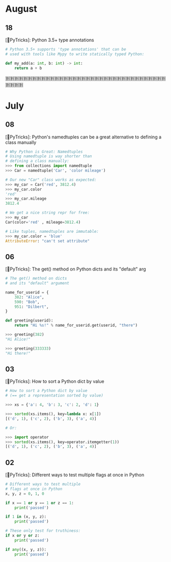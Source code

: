 
# August

## 18
[🐍PyTricks]: Python 3.5+ type annotations
```py
# Python 3.5+ supports 'type annotations' that can be
# used with tools like Mypy to write statically typed Python:

def my_add(a: int, b: int) -> int:
    return a + b
```

:u5272::u5272::u5272::u5272::u5272::u5272::u5272::u5272::u5272::u5272::u5272::u5272::u5272::u5272::u5272::u5272::u5272::u5272::u5272::u5272::u5272::u5272::u5272::u5272::u5272::u5272::u5272::u5272::u5272::u5272::u5272::u5272::u5272::u5272::u5272::u5272::u5272::u5272::u5272::u5272:

# July

## 08
[🐍PyTricks]: Python's namedtuples can be a great alternative to defining a class manually
```py
# Why Python is Great: Namedtuples
# Using namedtuple is way shorter than
# defining a class manually:
>>> from collections import namedtuple
>>> Car = namedtuple('Car', 'color mileage')

# Our new "Car" class works as expected:
>>> my_car = Car('red', 3812.4)
>>> my_car.color
'red'
>>> my_car.mileage
3812.4

# We get a nice string repr for free:
>>> my_car
Car(color='red' , mileage=3812.4)

# Like tuples, namedtuples are immutable:
>>> my_car.color = 'blue'
AttributeError: "can't set attribute"
```

## 06
[🐍PyTricks]: The get() method on Python dicts and its "default" arg
```py
# The get() method on dicts
# and its "default" argument

name_for_userid = {
    382: "Alice",
    590: "Bob",
    951: "Dilbert",
}

def greeting(userid):
    return "Hi %s!" % name_for_userid.get(userid, "there")

>>> greeting(382)
"Hi Alice!"

>>> greeting(333333)
"Hi there!"
```

## 03
[🐍PyTricks]: How to sort a Python dict by value
```py
# How to sort a Python dict by value
# (== get a representation sorted by value)

>>> xs = {'a': 4, 'b': 3, 'c': 2, 'd': 1}

>>> sorted(xs.items(), key=lambda x: x[1])
[('d', 1), ('c', 2), ('b', 3), ('a', 4)]

# Or:

>>> import operator
>>> sorted(xs.items(), key=operator.itemgetter(1))
[('d', 1), ('c', 2), ('b', 3), ('a', 4)]
```

## 02
[🐍PyTricks]: Different ways to test multiple flags at once in Python
```py
# Different ways to test multiple
# flags at once in Python
x, y, z = 0, 1, 0

if x == 1 or y == 1 or z == 1:
    print('passed')

if 1 in (x, y, z):
    print('passed')

# These only test for truthiness:
if x or y or z:
    print('passed')

if any((x, y, z)):
    print('passed')
```
